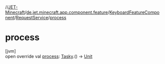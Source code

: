 //[JET-Minecraft](../../../../index.md)/[de.jet.minecraft.app.component.feature](../../index.md)/[KeyboardFeatureComponent](../index.md)/[RequestService](index.md)/[process](process.md)

# process

[jvm]\
open override val [process](process.md): [Tasky](../../../de.jet.minecraft.tool.timing.tasky/-tasky/index.md).() -&gt; [Unit](https://kotlinlang.org/api/latest/jvm/stdlib/kotlin/-unit/index.html)
